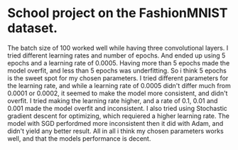 # School project on the FashionMNIST dataset. 

The batch size of 100 worked well while having three convolutional layers.
I tried different learning rates and number of epochs. And ended up using 5 epochs and a learning rate of 0.0005.
Having more than 5 epochs made the model overfit, and less than 5 epochs was underfitting. 
So i think 5 epochs is the sweet spot for my chosen parameters. 
I tried different parameters for the learning rate, and while a learning rate of 0.0005 didn't differ much from 0.0001 or 0.0002, it seemed to make the model more consistent, and didn't overfit.
I tried making the learning rate higher, and a rate of 0.1, 0.01 and 0.001 made the model overfit and inconsistent. I also tried using Stochastic gradient descent for optimizing, which requiered a higher learning rate. The model with SGD perfordmed more inconsistent then it did with Adam, and didn't yield any better result.
All in all i think my chosen parameters works well, and that the models performance is decent.  
